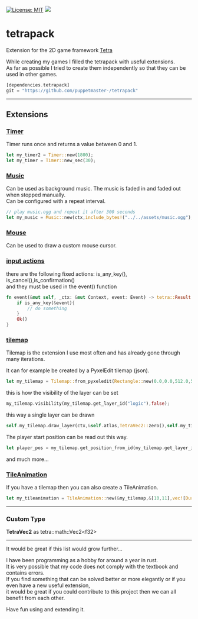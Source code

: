 <!--[![](https://img.shields.io/discord/273534239310479360.svg?label=discord&style=flat&logo=discord)](https://discordapp.com/channels/273534239310479360)-->
[![License: MIT](https://img.shields.io/badge/License-MIT-yellow.svg)](https://opensource.org/licenses/MIT)
[![](https://img.shields.io/twitter/url/https/shields.io.svg?style=social)](https://twitter.com/fischspiele)
# tetrapack

Extension for the 2D game framework [Tetra](https://github.com/17cupsofcoffee/tetra)

While creating my games I filled the tetrapack with useful extensions.<br>
As far as possible I tried to create them independently so that they can be used in other games.<br>

```rust
[dependencies.tetrapack]
git = "https://github.com/puppetmaster-/tetrapack"
```

___

## Extensions

### [Timer](https://github.com/puppetmaster-/tetrapack/blob/master/src/utils/timer.rs)
Timer runs once and returns a value between 0 and 1.
```rust
let my_timer2 = Timer::new(1800);
let my_timer = Timer::new_sec(30);
```

### [Music](https://github.com/puppetmaster-/tetrapack/blob/master/src/sound/music.rs)
Can be used as background music. The music is faded in and faded out when stopped manually.<br>
Can be configured with a repeat interval.
```rust
// play music.ogg and repeat it after 300 seconds
let my_music = Music::new(ctx,include_bytes!("../../assets/music.ogg"),300)?;
```

### [Mouse](https://github.com/puppetmaster-/tetrapack/blob/master/src/gui/mouse.rs)
Can be used to draw a custom mouse cursor.

### [input actions](https://github.com/puppetmaster-/tetrapack/blob/master/src/input_action.rs)
there are the following fixed actions: is_any_key(), is_cancel(),is_confirmation()<br>
and they must be used in the event() function
```rust
fn event(&mut self, _ctx: &mut Context, event: Event) -> tetra::Result {
    if is_any_key(&event){
        // do something
    }
    Ok()
}
```
### [tilemap](https://github.com/puppetmaster-/tetrapack/blob/master/src/tilemap/mod.rs)
Tilemap is the extension I use most often and has already gone through many iterations.

It can for example be created by a PyxelEdit tilemap (json). 
```rust
let my_tilemap = Tilemap::from_pyxeledit(Rectangle::new(0.0,0.0,512.0,512.0),include_str!("../../assets/tilemap.json"));
```
this is how the visibility of the layer can be set
```rust
my_tilemap.visibility(my_tilemap.get_layer_id("logic"),false);
```
this way a single layer can be drawn
```rust
self.my_tilemap.draw_layer(ctx,&self.atlas,TetraVec2::zero(),self.my_tilemap.get_layer_id("top"));
```
The player start position can be read out this way.
```rust
let player_pos = my_tilemap.get_position_from_id(my_tilemap.get_layer_id("logic"),0);
```
and much more...

### [TileAnimation](https://github.com/puppetmaster-/tetrapack/blob/master/src/tilemap/tile_animation.rs)
If you have a tilemap then you can also create a TileAnimation. 
```rust
let my_tileanimation = TileAnimation::new(&my_tilemap,&[10,11],vec![Duration::from_millis(1000), Duration::from_millis(500)]);
```
___
### Custom Type
**TetraVec2** as tetra::math::Vec2\<f32>
___

It would be great if this list would grow further...

I have been programming as a hobby for around a year in rust.<br>
It is very possible that my code does not comply with the textbook and contains errors.<br>
If you find something that can be solved better or more elegantly or if you even have a new useful extension,<br>
it would be great if you could contribute to this project then we can all benefit from each other.

Have fun using and extending it.
